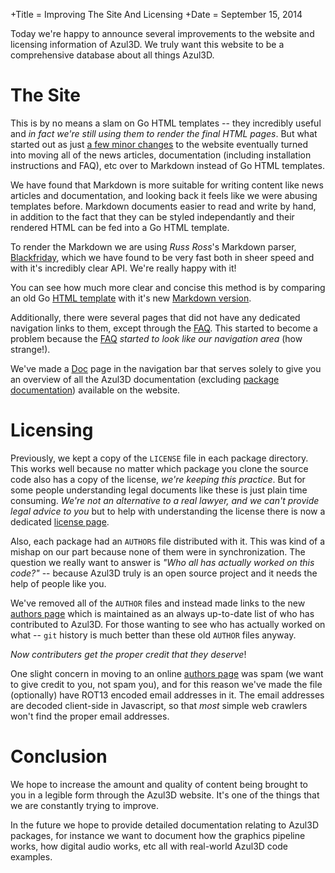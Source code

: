 +Title = Improving The Site And Licensing
+Date  = September 15, 2014

Today we're happy to announce several improvements to the website and licensing information of Azul3D. We truly want this website to be a comprehensive database about all things Azul3D.

# The Site

This is by no means a slam on Go HTML templates -- they incredibly useful and *in fact we're still using them to render the final HTML pages*. But what started out as just [a few minor changes](https://groups.google.com/forum/#!topic/azul3d/iDeeEHDVbok) to the website eventually turned into moving all of the news articles, documentation (including installation instructions and FAQ), etc over to Markdown instead of Go HTML templates.

We have found that Markdown is more suitable for writing content like news articles and documentation, and looking back it feels like we were abusing templates before. Markdown documents easier to read and write by hand, in addition to the fact that they can be styled independantly and their rendered HTML can be fed into a Go HTML template.

To render the Markdown we are using *Russ Ross*'s Markdown parser, [Blackfriday](https://github.com/russross/blackfriday), which we have found to be very fast both in sheer speed and with it's incredibly clear API. We're really happy with it!

You can see how much more clear and concise this method is by comparing an old Go [HTML template](https://raw.githubusercontent.com/azul3d/cmd-webgen/9a76decd02028b4d7c2ca3b8734eb7c031a3b6b7/pages/news/2014/mac-osx-support.tmpl) with it's new [Markdown version](https://raw.githubusercontent.com/azul3d/cmd-webgen/master/pages/news/2014/mac-osx-support.md).

Additionally, there were several pages that did not have any dedicated navigation links to them, except through the [FAQ](/doc/faq.html). This started to become a problem because the [FAQ](/doc/faq.html) *started to look like our navigation area* (how strange!).

We've made a [Doc](/doc/) page in the navigation bar that serves solely to give you an overview of all the Azul3D documentation (excluding [package documentation](/packages.html)) available on the website.

# Licensing

Previously, we kept a copy of the `LICENSE` file in each package directory. This works well because no matter which package you clone the source code also has a copy of the license, *we're keeping this practice*. But for some people understanding legal documents like these is just plain time consuming. *We're not an alternative to a real lawyer, and we can't provide legal advice to you* but to help with understanding the license there is now a dedicated [license page](/doc/license.html).

Also, each package had an `AUTHORS` file distributed with it. This was kind of a mishap on our part because none of them were in synchronization. The question we really want to answer is *"Who all has actually worked on this code?"* -- because Azul3D truly is an open source project and it needs the help of people like you.

We've removed all of the `AUTHOR` files and instead made links to the new [authors page](/doc/authors.html) which is maintained as an always up-to-date list of who has contributed to Azul3D. For those wanting to see who has actually worked on what -- `git` history is much better than these old `AUTHOR` files anyway.

*Now contributers get the proper credit that they deserve*!

One slight concern in moving to an online [authors page](/doc/authors.html) was spam (we want to give credit to you, not spam you), and for this reason we've made the file (optionally) have ROT13 encoded email addresses in it. The email addresses are decoded client-side in Javascript, so that *most* simple web crawlers won't find the proper email addresses.

# Conclusion

We hope to increase the amount and quality of content being brought to you in a legible form through the Azul3D website. It's one of the things that we are constantly trying to improve.

In the future we hope to provide detailed documentation relating to Azul3D packages, for instance we want to document how the graphics pipeline works, how digital audio works, etc all with real-world Azul3D code examples.

